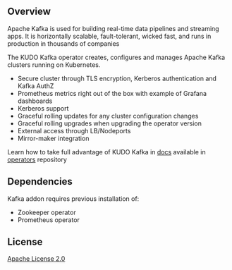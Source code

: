 ## Overview
Apache Kafka is used for building real-time data pipelines and streaming apps. It is horizontally scalable, fault-tolerant, wicked fast, and runs in production in thousands of companies

The KUDO Kafka operator creates, configures and manages Apache Kafka clusters running on Kubernetes.

- Secure cluster through TLS encryption, Kerberos authentication and Kafka AuthZ
- Prometheus metrics right out of the box with example of Grafana dashboards
- Kerberos support
- Graceful rolling updates for any cluster configuration changes
- Graceful rolling upgrades when upgrading the operator version
- External access through LB/Nodeports
- Mirror-maker integration

Learn how to take full advantage of KUDO Kafka in [docs](https://github.com/kudobuilder/operators/tree/master/repository/kafka) available in [operators](https://github.com/kudobuilder/operators) repository

## Dependencies

Kafka addon requires previous installation of:
- Zookeeper operator
- Prometheus operator

## License
[Apache License 2.0](https://github.com/kudobuilder/operators/blob/master/LICENSE)
